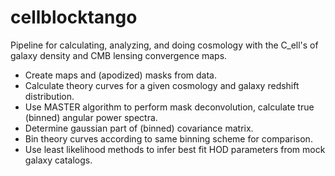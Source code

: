 # cellblocktango
Pipeline for calculating, analyzing, and doing cosmology with the C_ell's of galaxy density and CMB lensing convergence maps.

- Create maps and (apodized) masks from data.
- Calculate theory curves for a given cosmology and galaxy redshift distribution.
- Use MASTER algorithm to perform mask deconvolution, calculate true (binned) angular power spectra.
- Determine gaussian part of (binned) covariance matrix.
- Bin theory curves according to same binning scheme for comparison.
- Use least likelihood methods to infer best fit HOD parameters from mock galaxy catalogs.

